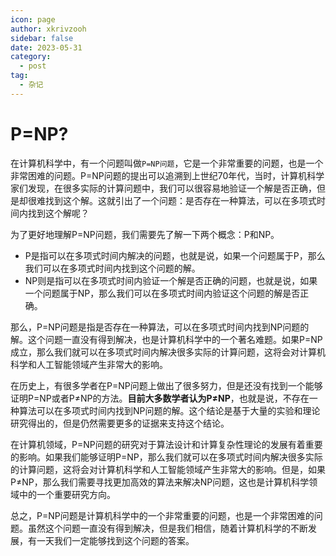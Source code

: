 ```yaml
---
icon: page
author: xkrivzooh
sidebar: false
date: 2023-05-31
category:
  - post
tag:
  - 杂记
---
```



# P=NP?

在计算机科学中，有一个问题叫做`P=NP问题`，它是一个非常重要的问题，也是一个非常困难的问题。P=NP问题的提出可以追溯到上世纪70年代，当时，计算机科学家们发现，在很多实际的计算问题中，我们可以很容易地验证一个解是否正确，但是却很难找到这个解。这就引出了一个问题：是否存在一种算法，可以在多项式时间内找到这个解呢？

为了更好地理解P=NP问题，我们需要先了解一下两个概念：P和NP。

- P是指可以在多项式时间内解决的问题，也就是说，如果一个问题属于P，那么我们可以在多项式时间内找到这个问题的解。
- NP则是指可以在多项式时间内验证一个解是否正确的问题，也就是说，如果一个问题属于NP，那么我们可以在多项式时间内验证这个问题的解是否正确。

那么，P=NP问题是指是否存在一种算法，可以在多项式时间内找到NP问题的解。这个问题一直没有得到解决，也是计算机科学中的一个著名难题。如果P=NP成立，那么我们就可以在多项式时间内解决很多实际的计算问题，这将会对计算机科学和人工智能领域产生非常大的影响。

在历史上，有很多学者在P=NP问题上做出了很多努力，但是还没有找到一个能够证明P=NP或者P≠NP的方法。**目前大多数学者认为P≠NP**，也就是说，不存在一种算法可以在多项式时间内找到NP问题的解。这个结论是基于大量的实验和理论研究得出的，但是仍然需要更多的证据来支持这个结论。

在计算机领域，P=NP问题的研究对于算法设计和计算复杂性理论的发展有着重要的影响。如果我们能够证明P=NP，那么我们就可以在多项式时间内解决很多实际的计算问题，这将会对计算机科学和人工智能领域产生非常大的影响。但是，如果P≠NP，那么我们需要寻找更加高效的算法来解决NP问题，这也是计算机科学领域中的一个重要研究方向。

总之，P=NP问题是计算机科学中的一个非常重要的问题，也是一个非常困难的问题。虽然这个问题一直没有得到解决，但是我们相信，随着计算机科学的不断发展，有一天我们一定能够找到这个问题的答案。

<!-- @include: ../scaffolds/post_footer.md -->
